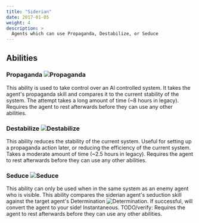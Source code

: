 ```yaml
---
title: "Siderian"
date: 2017-01-05
weight: 4
description: >
  Agents which can use Propaganda, Destabilize, or Seduce
---
```


## Abilities
### Propaganda ![Propaganda](/images/propaganda.PNG)
This ability is used to take control over an AI controlled system. It takes the agent's propaganda skill and compares it to the current stability of the system. The attempt takes a long amount of time (~8 hours in legacy). Requires the agent to rest afterwards before they can use any other abilities.

### Destabilize ![Destabilize](/images/destabilization.PNG)
This ability reduces the stability of the current system. Useful for setting up a propaganda action later, or reducing the efficiency of the current system. Takes a moderate amount of time (~2.5 hours in legacy). Requires the agent to rest afterwards before they can use any other abilities.

### Seduce ![Seduce](/images/seduction.PNG)
This ability can only be used when in the same system as an enemy agent who is visible. This ability compares the siderian agent's seduction skill against the target agent's Determination ![Determination](/images/agent_determination.png). If successful, will convert the agent to your side! Instantaneous. TODO/verify: Requires the agent to rest afterwards before they can use any other abilities.